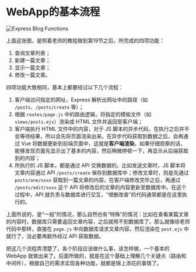 # WebApp的基本流程

![Express Blog Functions](https://gitee.com/samsara9527/Pics/raw/master/webapp-guideline/express-blog-functions.png)

上面这张图，是照着老师的教程做到第19节之后，所完成的四项功能：

1. 查询文章列表；
2. 新建一篇文章；
3. 显示一篇文章；
4. 修改一篇文章。

四项功能大致相同，基本上都要经过以下几个流程：

1. 客户端访问指定的网址，Express 解析出网址中的路径（如 `/posts`、`/posts/create` 等）；
2. 根据 `routes/page.js` 中的路由逻辑，将指定的模板文件（如 `views/posts.ejs`）渲染成 HTML 文件并返回至客户端；
3. 客户端执行 HTML 文件中的内容，对于 JS 脚本的异步代码，在执行之后并不会等待结果，所以会先将页面渲染出来。在异步代码获取到数据之后，会再通过 Vue 将数据更新到前端页面中，这就是**客户端渲染**。如果仔细观察的话，能够发现页面先显示出了基本的内容，然后稍微停顿一下，再显示从后端获取到的内容；
4. 所执行的 JS 脚本，都是通过 API 交换数据的。比如发送文章时，JS 脚本将文章内容通过 API `/posts/create` 保存到数据库中；修改文章时，则是先通过 `posts/one/xxxx` 获取到一篇文章的内容，在客户端修改完毕之后，再通过 `/posts/edit/xxxx` 这个 API 将修改后的文章的内容更新至数据库中。在这个过程中，API 就负责与数据库进行交互，“增删改查”的代码通常都是在这里执行的。

上面所说的，是“一般”的情况，那么自然也有“特殊”的情况：比如在查看某篇文章的内容时，数据库只需要返回文章内容，之后就用不到数据库了。那么就像徐老师代码中那样，直接在 `page.js` 中向数据库请求文章内容，然后渲染在 `post.ejs` 中就行了，没必要再额外经过 API 获取数据。

把这几个流程弄清楚了，各个阶段应该做什么事，该怎样做，一个基本的 WebApp 就做出来了。后面所做的，就是在这个基础上理解几个关键点（路由和中间件），根据自己的需求实现各种功能，就都是锦上添花的事情了。
